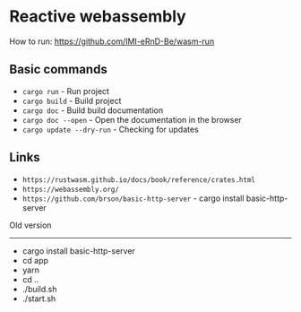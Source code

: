 Reactive webassembly
===================


How to run:
https://github.com/IMI-eRnD-Be/wasm-run



Basic commands
--------------
- `cargo run` - Run project
- `cargo build` - Build project
- `cargo doc` - Build build documentation
- `cargo doc --open` - Open the documentation in the browser
- `cargo update --dry-run` - Checking for updates

Links
--------------
- `https://rustwasm.github.io/docs/book/reference/crates.html`
- `https://webassembly.org/`
- `https://github.com/brson/basic-http-server` - cargo install basic-http-server


Old version

--------------
- cargo install basic-http-server
- cd app
- yarn
- cd ..
- ./build.sh
- ./start.sh
